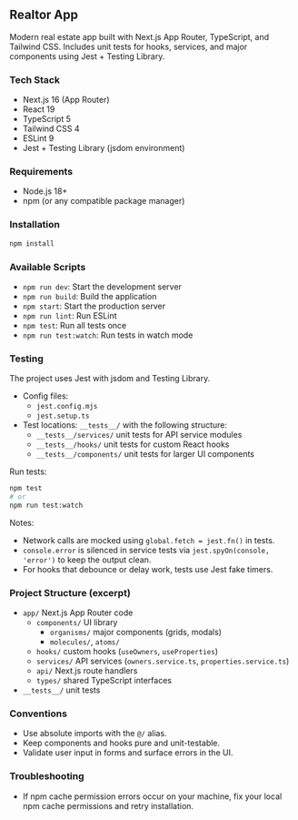 ## Realtor App

Modern real estate app built with Next.js App Router, TypeScript, and Tailwind CSS. Includes unit tests for hooks, services, and major components using Jest + Testing Library.

### Tech Stack
- Next.js 16 (App Router)
- React 19
- TypeScript 5
- Tailwind CSS 4
- ESLint 9
- Jest + Testing Library (jsdom environment)

### Requirements
- Node.js 18+
- npm (or any compatible package manager)

### Installation
```bash
npm install
```

### Available Scripts
- `npm run dev`: Start the development server
- `npm run build`: Build the application
- `npm start`: Start the production server
- `npm run lint`: Run ESLint
- `npm test`: Run all tests once
- `npm run test:watch`: Run tests in watch mode

### Testing
The project uses Jest with jsdom and Testing Library.

- Config files:
  - `jest.config.mjs`
  - `jest.setup.ts`
- Test locations: `__tests__/` with the following structure:
  - `__tests__/services/` unit tests for API service modules
  - `__tests__/hooks/` unit tests for custom React hooks
  - `__tests__/components/` unit tests for larger UI components

Run tests:
```bash
npm test
# or
npm run test:watch
```

Notes:
- Network calls are mocked using `global.fetch = jest.fn()` in tests.
- `console.error` is silenced in service tests via `jest.spyOn(console, 'error')` to keep the output clean.
- For hooks that debounce or delay work, tests use Jest fake timers.

### Project Structure (excerpt)
- `app/` Next.js App Router code
  - `components/` UI library
    - `organisms/` major components (grids, modals)
    - `molecules/`, `atoms/`
  - `hooks/` custom hooks (`useOwners`, `useProperties`)
  - `services/` API services (`owners.service.ts`, `properties.service.ts`)
  - `api/` Next.js route handlers
  - `types/` shared TypeScript interfaces
- `__tests__/` unit tests

### Conventions
- Use absolute imports with the `@/` alias.
- Keep components and hooks pure and unit-testable.
- Validate user input in forms and surface errors in the UI.

### Troubleshooting
- If npm cache permission errors occur on your machine, fix your local npm cache permissions and retry installation.

